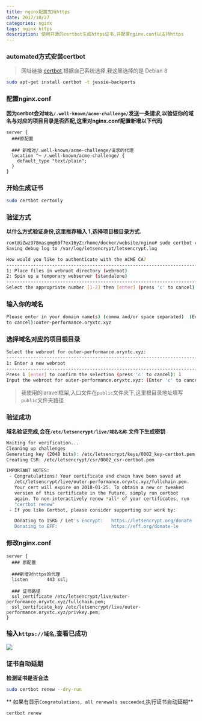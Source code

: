 ```yaml
---
title: nginx配置支持https
date: 2017/10/27
categories: nginx
tags: nginx https
description: 使用开源的certbot生成https证书,并配置nginx.conf以支持https
---
```


### automated方式安装certbot

> 网址链接:[certbot](https://certbot.eff.org/),根据自己系统选择,我这里选择的是 Debian 8

```bash
sudo apt-get install certbot -t jessie-backports
```
### 配置nginx.conf
**因为cerbot会对`域名/.well-known/acme-challenge/`发送一条请求,以验证你的域名与对应的项目目录是否匹配,这里对nginx.conf配置新增以下代码**
```nginx
server {
  ###原配置
  
  ### 新增对/.well-known/acme-challenge/请求的代理
  location ^~ /.well-known/acme-challenge/ {
	default_type "text/plain";
  }
}
```

### 开始生成证书
```bash
sudo certbot certonly
```

### 验证方式
**以什么方式验证身份,这里推荐输入 1,选择项目根目录方式.**
```bash
root@iZwz978masqmg60f7ex16yZ:/home/docker/website/nginx# sudo certbot certonly
Saving debug log to /var/log/letsencrypt/letsencrypt.log

How would you like to authenticate with the ACME CA?
-------------------------------------------------------------------------------
1: Place files in webroot directory (webroot)
2: Spin up a temporary webserver (standalone)
-------------------------------------------------------------------------------
Select the appropriate number [1-2] then [enter] (press 'c' to cancel): 1
```

### 输入你的域名
```bash
Please enter in your domain name(s) (comma and/or space separated)  (Enter 'c'
to cancel):outer-performance.oryxtc.xyz
```

### 选择域名对应的项目根目录
```bash
Select the webroot for outer-performance.oryxtc.xyz:
-------------------------------------------------------------------------------
1: Enter a new webroot
-------------------------------------------------------------------------------
Press 1 [enter] to confirm the selection (press 'c' to cancel): 1
Input the webroot for outer-performance.oryxtc.xyz: (Enter 'c' to cancel):/home/www/outer-performance/public
```
> 我使用的laravel框架,入口文件在`public`文件夹下,这里根目录地址填写`public`文件夹路径

### 验证成功
**域名验证完成,会在`/etc/letsencrypt/live/域名名称` 文件下生成密钥**
```bash
Waiting for verification...
Cleaning up challenges
Generating key (2048 bits): /etc/letsencrypt/keys/0002_key-certbot.pem
Creating CSR: /etc/letsencrypt/csr/0002_csr-certbot.pem

IMPORTANT NOTES:
 - Congratulations! Your certificate and chain have been saved at
   /etc/letsencrypt/live/outer-performance.oryxtc.xyz/fullchain.pem.
   Your cert will expire on 2018-01-25. To obtain a new or tweaked
   version of this certificate in the future, simply run certbot
   again. To non-interactively renew *all* of your certificates, run
   "certbot renew"
 - If you like Certbot, please consider supporting our work by:

   Donating to ISRG / Let's Encrypt:   https://letsencrypt.org/donate
   Donating to EFF:                    https://eff.org/donate-le
```

### 修改nginx.conf
```nginx
server {
  ### 原配置
  
  ###新增对https的代理
  listen       443 ssl;
  
  ### 证书路径
  ssl_certificate /etc/letsencrypt/live/outer-performance.oryxtc.xyz/fullchain.pem;
  ssl_certificate_key /etc/letsencrypt/live/outer-performance.oryxtc.xyz/privkey.pem;
}
```

### 输入`https://域名`,查看已成功
![](http://ooqid2far.bkt.clouddn.com/myblog/nginx%E9%85%8D%E7%BD%AE%E6%94%AF%E6%8C%81https.png)


### 证书自动延期
**检测证书是否合法**
```bash
sudo certbot renew --dry-run
```
**
如果有显示`Congratulations, all renewals succeeded`,执行证书自动延期**
```bash
certbot renew 
```
